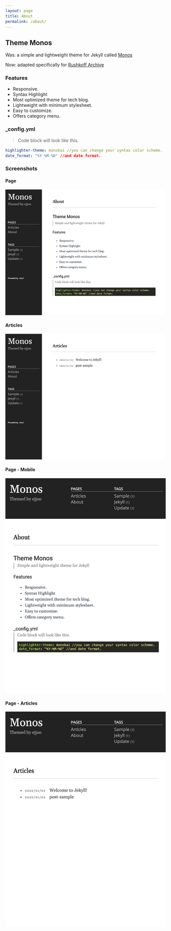 ```yaml
---
layout: page
title: About
permalink: /about/
---
```


## Theme Monos
Was: a simple and lightweight theme for Jekyll called [Monos][1]

Now: adapted specifically for [Rushkoff Archive][1]

### Features
- Responsive.
- Syntax Highlight
- Most optimized theme for tech blog.
- Lightweight with minimum stylesheet.
- Easy to customize.
- Offers category menu.

### _config.yml
> Code block will look like this.
```yml
highlighter-theme: monokai //you can change your syntax color scheme.
date_format: "%Y-%M-%D" //and date format.
```

### Screenshots
#### Page
![alt text](/assets/img/screenshot-1.png)
#### Articles
![alt text](/assets/img/screenshot-2.png)
#### Page - Mobile
![alt text](/assets/img/screenshot-m1.png)
#### Page - Articles
![alt text](/assets/img/screenshot-m2.png)

[1]: https://github.com/ejjoo/jekyll-theme-monos
[2]: https://github.com/rushkoff/rushkoff-archive

